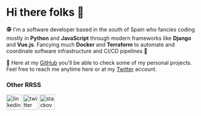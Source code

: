 # Hi there folks 👋

🕵️ I'm a software developer based in the south of Spain who fancies coding mostly in **Python** and **JavaScript** through modern frameworks like **Django** and **Vue.js**. Fancying much **Docker** and **Terraform** to automate and coordinate software infrastructure and CI/CD pipelines 👀 

💌 Here at my [GitHub](https://www.github.com/Endzel) you'll be able to check some of my personal projects. Feel free to reach me anytime here or at my [Twitter](https://www.twitter.com/endzeldev) account.

### Other RRSS
[<img src='https://cdn.jsdelivr.net/npm/simple-icons@3.0.1/icons/linkedin.svg' alt='linkedin' height='40'>](https://www.linkedin.com/in/angeljimenezgongora/)  [<img src='https://cdn.jsdelivr.net/npm/simple-icons@3.0.1/icons/twitter.svg' alt='twitter' height='40'>](https://twitter.com/endzeldev)  [<img src='https://cdn.jsdelivr.net/npm/simple-icons@3.0.1/icons/stackoverflow.svg' alt='stackoverflow' height='40'>](https://stackoverflow.com/users/8648121/Ángel-jiménez)
